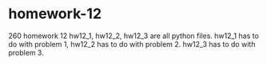 # homework-12
260 homework 12
hw12_1, hw12_2, hw12_3 are all python files. hw12_1 has to do with problem 1, hw12_2 has to do with problem 2. hw12_3 has to do with problem 3.
